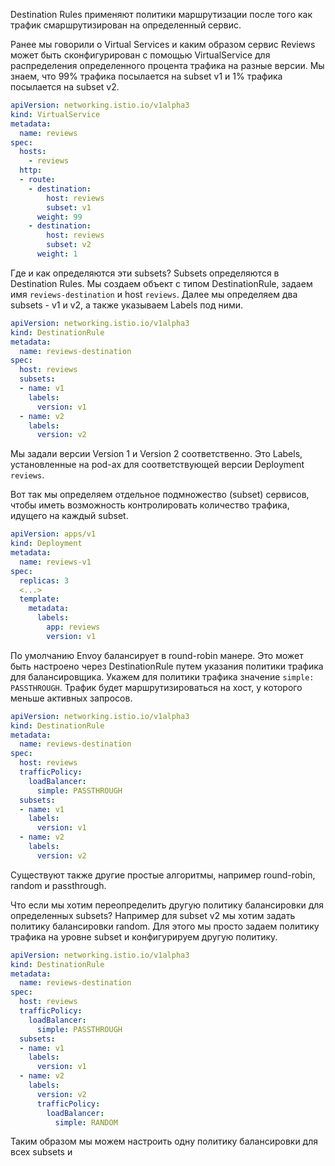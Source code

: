 Destination Rules применяют политики маршрутизации после того как трафик смаршрутизирован на определенный сервис.

Ранее мы говорили о Virtual Services и каким образом сервис Reviews может быть сконфигурирован с помощью VirtualService для распределения определенного процента трафика на разные версии. Мы знаем, что 99% трафика посылается на subset v1 и 1% трафика посылается на subset v2.

```yaml
apiVersion: networking.istio.io/v1alpha3
kind: VirtualService
metadata:
  name: reviews
spec:
  hosts:
    - reviews
  http:
  - route:
    - destination:
        host: reviews
        subset: v1
      weight: 99
    - destination:
        host: reviews
        subset: v2
      weight: 1
```

Где и как определяются эти subsets? Subsets определяются в Destination Rules. Мы создаем объект с типом DestinationRule, задаем имя `reviews-destination` и host `reviews`. Далее мы определяем два subsets - v1 и v2, а также указываем Labels под ними.

```yaml
apiVersion: networking.istio.io/v1alpha3
kind: DestinationRule
metadata:
  name: reviews-destination
spec:
  host: reviews
  subsets:
  - name: v1
    labels:
      version: v1
  - name: v2
    labels:
      version: v2
```

Мы задали версии Version 1 и Version 2 соответственно. Это Labels, установленные на pod-ах для соответствующей версии Deployment `reviews`.

Вот так мы определяем отдельное подмножество (subset) сервисов, чтобы иметь возможность контролировать количество трафика, идущего на каждый subset.

```yaml
apiVersion: apps/v1
kind: Deployment
metadata:
  name: reviews-v1
spec:
  replicas: 3
  <...>
  template:
    metadata:
      labels:
        app: reviews
        version: v1
```

По умолчанию Envoy балансирует в round-robin манере. Это может быть настроено через DestinationRule путем указания политики трафика для балансировщика. Укажем для политики трафика значение `simple: PASSTHROUGH`. Трафик будет маршрутизироваться на хост, у которого меньше активных запросов.

```yaml
apiVersion: networking.istio.io/v1alpha3
kind: DestinationRule
metadata:
  name: reviews-destination
spec:
  host: reviews
  trafficPolicy:
    loadBalancer:
      simple: PASSTHROUGH
  subsets:
  - name: v1
    labels:
      version: v1
  - name: v2
    labels:
      version: v2
```

Существуют также другие простые алгоритмы, например round-robin, random и passthrough.

Что если мы хотим переопределить другую политику балансировки для определенных subsets? Например для subset v2 мы хотим задать политику балансировки random. Для этого мы просто задаем политику трафика на уровне subset и конфигурируем другую политику.

```yaml
apiVersion: networking.istio.io/v1alpha3
kind: DestinationRule
metadata:
  name: reviews-destination
spec:
  host: reviews
  trafficPolicy:
    loadBalancer:
      simple: PASSTHROUGH
  subsets:
  - name: v1
    labels:
      version: v1
  - name: v2
    labels:
      version: v2
      trafficPolicy:
        loadBalancer:
          simple: RANDOM
```

Таким образом мы можем настроить одну политику балансировки для всех subsets и 